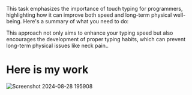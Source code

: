 This task emphasizes the importance of touch typing for programmers, highlighting how it can improve both speed and long-term physical well-being. Here's a summary of what you need to do:

This approach not only aims to enhance your typing speed but also encourages the development of proper typing habits, which can prevent long-term physical issues like neck pain..

# Here is my work

![Screenshot 2024-08-28 195908](https://github.com/user-attachments/assets/436040d5-dc66-4cbd-b7a9-2fec4c565c25)

